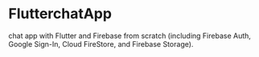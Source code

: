 # FlutterchatApp
chat app with Flutter and Firebase from scratch (including Firebase Auth, Google Sign-In, Cloud FireStore, and Firebase Storage). 
